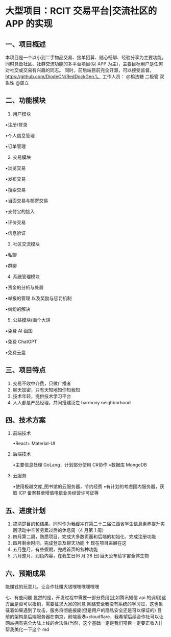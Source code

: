# 大型项目：RCIT 交易平台|交流社区的 APP 的实现

## 一、项目概述

本项目是一个以小到二手物品交易、接单招募、随心畅聊、经验分享为主要功能，同时具备社区、社群交流功能的多平台项目(以 APP 为主)，主要目标用户是任何对社交或交易有兴趣的同志。
同时，前后端目前完全开源，可以接受监督。https://github.com/DiodeCN/RedDockGen.1。
工作人员：
@榆法糖 二极管 双象性
@周立

## 二、功能模块

1. 用户模块

•注册/登录

•个人信息管理

•订单管理

2. 交易模块

•浏览交易

•发布交易

•搜索交易

•当面交易与邮寄交易

•支付宝的接入

•评价交易

•信息验证

3. 社区交流模块

•私聊

•群聊

4. 系统管理模块

•资金的分析与处置

•举报的管理 以及奖励与惩罚机制

•纠纷的解决

5. 公益模块(画个大饼

•免费 AI 画图

•免费 ChatGPT

•免费云盘

## 三、项目特点

1. 交易不收中介费，只做广播者
2. 聊天加密，只有天知地知你知我知
3. 技术年轻，提供技术学习平台
4. 人人都是产品经理，共同搭建泛左 harmony neighborhood

## 四、技术方案

1. 前端技术

   •React+ Material-UI
2. 后端技术

   •主要信息处理 GoLang，计划部分使用 C#协作
   •数据库 MongoDB
3. 云服务

   •使用极越文库\_图书馆的云服务器，节约经费
   •有计划的考虑国内服务器，获取 ICP 备案甚至增值电信业务经营许可证等

## 五、进度计划

1. 搞清楚目的和结果，同时作为我缓冲在第二十二届江西省学生信息素养提升实践活动中辛苦劳累过后的休息周（4 月第 1 周）
2. 四月第二周，熟悉项目，完成大多数页面和后端的初始化、完成注册功能
3. 四月剩余时间，完成登录及聊天功能
   ↑ 现在项目进展在这
4. 五月整月，有些假期，完成首页的各种功能
5. 六月整月，润色内容，在我生日(6 月 28 日)当天公布给宇宙全体生物

## 六、预期成果

能赚钱的玩意儿，让合作社赚大钱嘿嘿嘿嘿嘿嘿

七、有些问题
显然的是，开发过程中需要一部分费用(比如腾讯短信 api 的调用)这方面是否可以报销，需要征求大家的同意
网络安全我没有系统的学习过，这也象征着如果遇到了攻击，服务将彻底报废(但是用户的隐私安全还是可以保证的)
目前的架构是后端服务器在南京，前端香港+cloudflare，我希望后续合作社可以让网站拥有完全大陆上线的合法性(当然，这个基础一定是我们项目一定要正收入)|帮我美化一下这个 md
